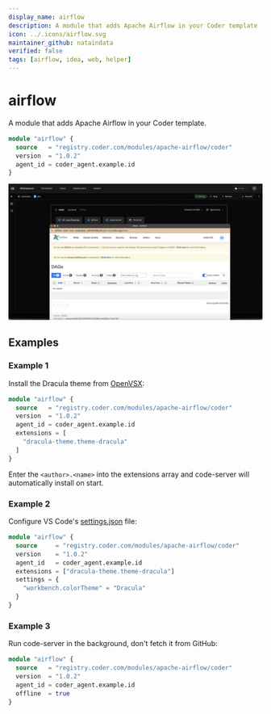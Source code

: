 ```yaml
---
display_name: airflow
description: A module that adds Apache Airflow in your Coder template
icon: ../.icons/airflow.svg
maintainer_github: nataindata
verified: false
tags: [airflow, idea, web, helper]
---
```


# airflow

A module that adds Apache Airflow in your Coder template.

```tf
module "airflow" {
  source   = "registry.coder.com/modules/apache-airflow/coder"
  version  = "1.0.2"
  agent_id = coder_agent.example.id
}
```

![Airflow](../.images/airflow.png)

## Examples

### Example 1

Install the Dracula theme from [OpenVSX](https://open-vsx.org/):

```tf
module "airflow" {
  source   = "registry.coder.com/modules/apache-airflow/coder"
  version  = "1.0.2"
  agent_id = coder_agent.example.id
  extensions = [
    "dracula-theme.theme-dracula"
  ]
}
```

Enter the `<author>.<name>` into the extensions array and code-server will automatically install on start.

### Example 2

Configure VS Code's [settings.json](https://code.visualstudio.com/docs/getstarted/settings#_settingsjson) file:

```tf
module "airflow" {
  source     = "registry.coder.com/modules/apache-airflow/coder"
  version    = "1.0.2"
  agent_id   = coder_agent.example.id
  extensions = ["dracula-theme.theme-dracula"]
  settings = {
    "workbench.colorTheme" = "Dracula"
  }
}
```

### Example 3

Run code-server in the background, don't fetch it from GitHub:

```tf
module "airflow" {
  source   = "registry.coder.com/modules/apache-airflow/coder"
  version  = "1.0.2"
  agent_id = coder_agent.example.id
  offline  = true
}
```
